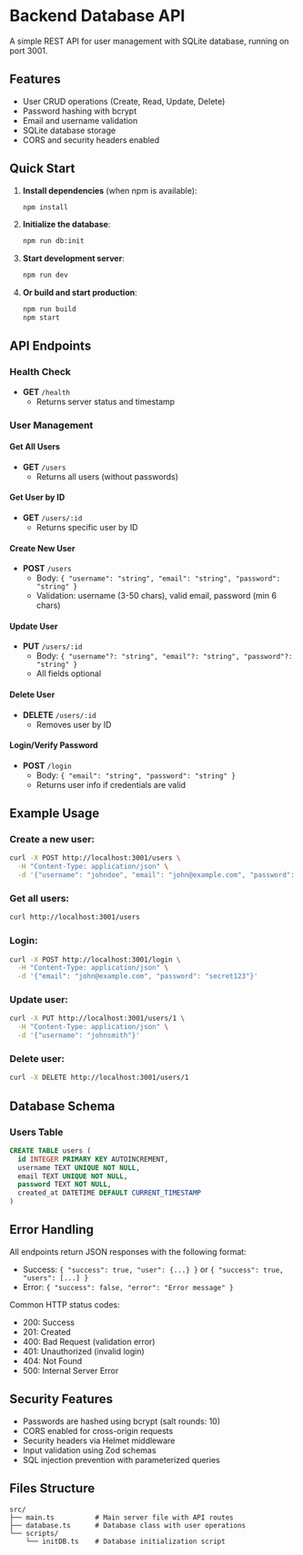 # Backend Database API

A simple REST API for user management with SQLite database, running on port 3001.

## Features

- User CRUD operations (Create, Read, Update, Delete)
- Password hashing with bcrypt
- Email and username validation
- SQLite database storage
- CORS and security headers enabled

## Quick Start

1. **Install dependencies** (when npm is available):
   ```bash
   npm install
   ```

2. **Initialize the database**:
   ```bash
   npm run db:init
   ```

3. **Start development server**:
   ```bash
   npm run dev
   ```

4. **Or build and start production**:
   ```bash
   npm run build
   npm start
   ```

## API Endpoints

### Health Check
- **GET** `/health`
  - Returns server status and timestamp

### User Management

#### Get All Users
- **GET** `/users`
  - Returns all users (without passwords)

#### Get User by ID
- **GET** `/users/:id`
  - Returns specific user by ID

#### Create New User
- **POST** `/users`
  - Body: `{ "username": "string", "email": "string", "password": "string" }`
  - Validation: username (3-50 chars), valid email, password (min 6 chars)

#### Update User
- **PUT** `/users/:id`
  - Body: `{ "username"?: "string", "email"?: "string", "password"?: "string" }`
  - All fields optional

#### Delete User
- **DELETE** `/users/:id`
  - Removes user by ID

#### Login/Verify Password
- **POST** `/login`
  - Body: `{ "email": "string", "password": "string" }`
  - Returns user info if credentials are valid

## Example Usage

### Create a new user:
```bash
curl -X POST http://localhost:3001/users \
  -H "Content-Type: application/json" \
  -d '{"username": "johndoe", "email": "john@example.com", "password": "secret123"}'
```

### Get all users:
```bash
curl http://localhost:3001/users
```

### Login:
```bash
curl -X POST http://localhost:3001/login \
  -H "Content-Type: application/json" \
  -d '{"email": "john@example.com", "password": "secret123"}'
```

### Update user:
```bash
curl -X PUT http://localhost:3001/users/1 \
  -H "Content-Type: application/json" \
  -d '{"username": "johnsmith"}'
```

### Delete user:
```bash
curl -X DELETE http://localhost:3001/users/1
```

## Database Schema

### Users Table
```sql
CREATE TABLE users (
  id INTEGER PRIMARY KEY AUTOINCREMENT,
  username TEXT UNIQUE NOT NULL,
  email TEXT UNIQUE NOT NULL,
  password TEXT NOT NULL,
  created_at DATETIME DEFAULT CURRENT_TIMESTAMP
)
```

## Error Handling

All endpoints return JSON responses with the following format:
- Success: `{ "success": true, "user": {...} }` or `{ "success": true, "users": [...] }`
- Error: `{ "success": false, "error": "Error message" }`

Common HTTP status codes:
- 200: Success
- 201: Created
- 400: Bad Request (validation error)
- 401: Unauthorized (invalid login)
- 404: Not Found
- 500: Internal Server Error

## Security Features

- Passwords are hashed using bcrypt (salt rounds: 10)
- CORS enabled for cross-origin requests
- Security headers via Helmet middleware
- Input validation using Zod schemas
- SQL injection prevention with parameterized queries

## Files Structure

```
src/
├── main.ts          # Main server file with API routes
├── database.ts      # Database class with user operations
└── scripts/
    └── initDB.ts    # Database initialization script
```
